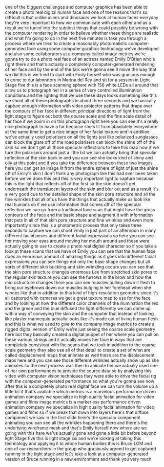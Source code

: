 
one of the biggest challenges and
computer graphics has been able to
create a photo real digital human face
and one of the reasons that&#39;s so
difficult is that unlike aliens and
dinosaurs we look at human faces
everyday they&#39;re very important to how
we communicate with each other and as a
result we&#39;re tuned into the subtlest
things that could possibly be wrong with
the computer rendering in order to
believe whether these things are
realistic and what I&#39;m going to do in
the next five minutes is take you
through a process where we tried to
create a reasonably photorealistic
computer-generated face using some
computer graphics technology we&#39;ve
developed and also some collaborators at
a company called image metrics we&#39;re
gonna try to do a photo real face of an
actress named Emily O&#39;Brien who&#39;s right
there and that&#39;s actually a completely
computer-generated rendering of her face
and by the end of the talk we&#39;re gonna
see it move the way that we did this is
we tried to start with Emily herself who
was gracious enough to come to our
laboratory in Marina del Rey and sit for
a session in Light Stage five this is a
face scanning sphere with 156 white LEDs
all around that allow us to photograph
her in a series of very controlled
illumination conditions and the lighting
that we use these days looks something
like this we shoot all of these
photographs in about three seconds
and we basically capture enough
information with video projector
patterns that drape over the contours of
her face in different principal
directions of light from the light stage
to figure out both the course scale and
the fine scale detail of her face if we
zoom in on this photograph right here
you can see it&#39;s a really nice
photograph to have a fur because she&#39;s
lit from absolutely everywhere at the
same time to get a nice image of her
facial texture and in addition we&#39;ve
actually used polarisers on all the
lights just like polarized sunglasses
can block the glare off of the road
polarisers can block the shine off of
the skin so we don&#39;t get all those
specular reflections to take this map
now if we turn the polarisers around
just a little bit we can actually bring
that specular reflection of the skin
back in and you can see she looks kind
of shiny and oily at this point and if
you take the difference between these
two images here you can get an image lit
from the entire sphere of light of just
the shine off of Emily&#39;s skin I don&#39;t
think any photograph like this had ever
been taken before we&#39;ve done this and
this is very important light to capture
because this is the light that reflects
off of the first sir
the skin doesn&#39;t get underneath the
translucent layers of the skin and blur
out and as a result it&#39;s a very good cue
to the detailed shape of the skin pore
structure and all the fine wrinkles that
all of us have the things that actually
make us look like real humans so if we
use information that comes off of the
specular reflection we can go from a
traditional face scan that might have
the gross contours of the face and the
basic shape and augment it with
information that puts in all of that
skin pore structure and fine wrinkles
and even more importantly since this is
a photometric process that only takes
three seconds to capture we can shoot
Emily in just part of an afternoon in
many different facial poses and
different facial expressions so here you
can see her moving your eyes around
moving her mouth around and these were
actually going to use to create a photo
real digital character so if you take a
look at these scans that we have of
Emily you can see that the human face
does an enormous amount of amazing
things as it goes into different facial
expressions you can see things not only
the base shape changes but all sorts of
different skin buckling and skin
wrinkling occurs you can see that the
skin pore structure changes enormous Lee
from stretched skin pores to the regular
skin texture you can see the furrows in
the brow and how the microstructure
changes there you can see muscles
pulling down it flesh to bring our
eyebrows down our muscles bulging in her
forehead when she winces like that in
addition to this kind of high-resolution
geometry since it&#39;s all captured with
cameras we get a great texture map to
use for the face and by looking at how
the different color channels of the
illumination the red and the green and
the blue diffused the light differently
we can come up with a way of conveying
the skin and the computer that instead
of looking like plaster mannequin
actually looks like it&#39;s made out of
living human flesh
and this is what we used to give to the
company image metrics to create a rigged
digital version of Emily we&#39;re just
seeing the coarse scale geometry here
but they basically created a digital
puppet of her where you can pull on
these various strings and it actually
moves her face in ways that are
completely consistent with the scans
that we took in addition to the coarse
scale geometry they also use all of that
detail to create a set of what are
called displacement maps that animate as
well these are the displacement maps
here and you can
see those different wrinkles actually
show up as she animates so the next
process was then to animate her we
actually used one of her own
performances to provide the source data
so by analyzing this video with computer
vision techniques they were able to
drive the facial rig with the
computer-generated performance so what
you&#39;re gonna see now after this is a
completely photo real digital face we
can turn the volume up a little bit if
that&#39;s available which metrics is a
marvelous performance driven animation
company we specialize in high quality
facial animation for video games and
films image metrics is a markerless
performance driven animation company we
specialize in high quality facial
animation for video games and films so
if we break that down into layers here&#39;s
that diffuse component we saw in the
first slide here&#39;s the specular
component animating you can see all the
wrinkles happening there and there&#39;s the
underlying wireframe mesh and that&#39;s
Emily herself now where are we going
with this here we&#39;ve actually gone and
gone a little bit before beyond light
Stage five this is light stage six and
we&#39;re looking at taking this technology
and applying it to whole human bodies
this is Bruce LOM and one of our
researchers in the group who graciously
agreed to get captured running in the
light stage and let&#39;s take a look at a
computer-generated version of Bruce
running in a new environment
and thank you very much
